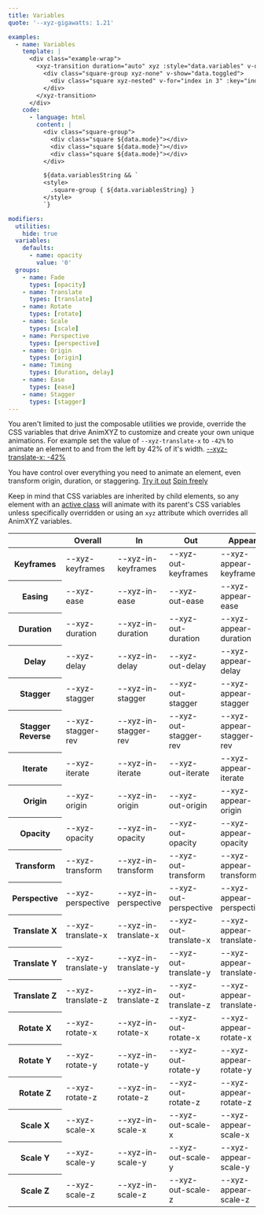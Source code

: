 ```yaml
---
title: Variables
quote: '--xyz-gigawatts: 1.21'

examples:
  - name: Variables
    template: |
      <div class="example-wrap">
        <xyz-transition duration="auto" xyz :style="data.variables" v-on="data.listeners">
          <div class="square-group xyz-none" v-show="data.toggled">
            <div class="square xyz-nested" v-for="index in 3" :key="index"></div>
          </div>
        </xyz-transition>
      </div>
    code:
      - language: html
        content: |
          <div class="square-group">
            <div class="square ${data.mode}"></div>
            <div class="square ${data.mode}"></div>
            <div class="square ${data.mode}"></div>
          </div>

          ${data.variablesString && `
          <style>
            .square-group { ${data.variablesString} }
          </style>
          `}

modifiers:
  utilities:
    hide: true
  variables:
    defaults:
      - name: opacity
        value: '0'
  groups:
    - name: Fade
      types: [opacity]
    - name: Translate
      types: [translate]
    - name: Rotate
      types: [rotate]
    - name: Scale
      types: [scale]
    - name: Perspective
      types: [perspective]
    - name: Origin
      types: [origin]
    - name: Timing
      types: [duration, delay]
    - name: Ease
      types: [ease]
    - name: Stagger
      types: [stagger]
---
```


You aren't limited to just the composable utilities we provide, override the CSS variables that drive AnimXYZ to customize and create your own unique animations. For example set the value of `--xyz-translate-x` to `-42%` to animate an element to and from the left by 42% of it's width. [--xyz-translate-x: -42%](?tab=examples&group=Translate&variables=translate-x:-42%#variables)

You have control over everything you need to animate an element, even transform origin, duration, or staggering.
[Try it out](?tab=examples&group=Origin&variables=origin:75%,rotate-z:90deg,rotate-x:90deg#variables) [Spin freely](?tab=examples&variables=translate-y:80vh,translate-x:-100vh,rotate-x:90deg,rotate-z:-360deg,origin:-200%,stagger:.1s,duration:1s#variables)

Keep in mind that CSS variables are inherited by child elements, so any element with an [active class](/active-classes) will animate with its parent's CSS variables unless specifically overridden or using an `xyz` attribute which overrides all AnimXYZ variables.

<div class="variables-table table-wrap">
  <table>
    <thead>
      <tr>
        <th></th>
        <th>Overall</th>
        <th>In</th>
        <th>Out</th>
        <th>Appear</th>
        <th>Move</th>
      </tr>
    </thead>
    <tbody>
      <tr>
        <th scope="row">Keyframes</th>
        <td>--xyz-keyframes</td>
        <td>--xyz-in-keyframes</td>
        <td>--xyz-out-keyframes</td>
        <td>--xyz-appear-keyframes</td>
        <td></td>
      </tr>
      <tr>
        <th scope="row">Easing</th>
        <td>--xyz-ease</td>
        <td>--xyz-in-ease</td>
        <td>--xyz-out-ease</td>
        <td>--xyz-appear-ease</td>
        <td>--xyz-move-ease</td>
      </tr>
      <tr>
        <th scope="row">Duration</th>
        <td>--xyz-duration</td>
        <td>--xyz-in-duration</td>
        <td>--xyz-out-duration</td>
        <td>--xyz-appear-duration</td>
        <td>--xyz-move-duration</td>
      </tr>
      <tr>
        <th scope="row">Delay</th>
        <td>--xyz-delay</td>
        <td>--xyz-in-delay</td>
        <td>--xyz-out-delay</td>
        <td>--xyz-appear-delay</td>
        <td>--xyz-move-delay</td>
      </tr>
      <tr>
        <th scope="row">Stagger</th>
        <td>--xyz-stagger</td>
        <td>--xyz-in-stagger</td>
        <td>--xyz-out-stagger</td>
        <td>--xyz-appear-stagger</td>
        <td></td>
      </tr>
      <tr>
        <th scope="row">Stagger Reverse</th>
        <td>--xyz-stagger-rev</td>
        <td>--xyz-in-stagger-rev</td>
        <td>--xyz-out-stagger-rev</td>
        <td>--xyz-appear-stagger-rev</td>
        <td></td>
      </tr>
      <tr>
        <th scope="row">Iterate</th>
        <td>--xyz-iterate</td>
        <td>--xyz-in-iterate</td>
        <td>--xyz-out-iterate</td>
        <td>--xyz-appear-iterate</td>
        <td></td>
      </tr>
      <tr>
        <th scope="row">Origin</th>
        <td>--xyz-origin</td>
        <td>--xyz-in-origin</td>
        <td>--xyz-out-origin</td>
        <td>--xyz-appear-origin</td>
        <td></td>
      </tr>
      <tr>
        <th scope="row">Opacity</th>
        <td>--xyz-opacity</td>
        <td>--xyz-in-opacity</td>
        <td>--xyz-out-opacity</td>
        <td>--xyz-appear-opacity</td>
        <td></td>
      </tr>
      <tr>
        <th scope="row">Transform</th>
        <td>--xyz-transform</td>
        <td>--xyz-in-transform</td>
        <td>--xyz-out-transform</td>
        <td>--xyz-appear-transform</td>
        <td></td>
      </tr>
      <tr>
        <th scope="row">Perspective</th>
        <td>--xyz-perspective</td>
        <td>--xyz-in-perspective</td>
        <td>--xyz-out-perspective</td>
        <td>--xyz-appear-perspective</td>
        <td></td>
      </tr>
      <tr>
        <th scope="row">Translate X</th>
        <td>--xyz-translate-x</td>
        <td>--xyz-in-translate-x</td>
        <td>--xyz-out-translate-x</td>
        <td>--xyz-appear-translate-x</td>
        <td></td>
      </tr>
      <tr>
        <th scope="row">Translate Y</th>
        <td>--xyz-translate-y</td>
        <td>--xyz-in-translate-y</td>
        <td>--xyz-out-translate-y</td>
        <td>--xyz-appear-translate-y</td>
        <td></td>
      </tr>
      <tr>
        <th scope="row">Translate Z</th>
        <td>--xyz-translate-z</td>
        <td>--xyz-in-translate-z</td>
        <td>--xyz-out-translate-z</td>
        <td>--xyz-appear-translate-z</td>
        <td></td>
      </tr>
      <tr>
        <th scope="row">Rotate X</th>
        <td>--xyz-rotate-x</td>
        <td>--xyz-in-rotate-x</td>
        <td>--xyz-out-rotate-x</td>
        <td>--xyz-appear-rotate-x</td>
        <td></td>
      </tr>
      <tr>
        <th scope="row">Rotate Y</th>
        <td>--xyz-rotate-y</td>
        <td>--xyz-in-rotate-y</td>
        <td>--xyz-out-rotate-y</td>
        <td>--xyz-appear-rotate-y</td>
        <td></td>
      </tr>
      <tr>
        <th scope="row">Rotate Z</th>
        <td>--xyz-rotate-z</td>
        <td>--xyz-in-rotate-z</td>
        <td>--xyz-out-rotate-z</td>
        <td>--xyz-appear-rotate-z</td>
        <td></td>
      </tr>
      <tr>
        <th scope="row">Scale X</th>
        <td>--xyz-scale-x</td>
        <td>--xyz-in-scale-x</td>
        <td>--xyz-out-scale-x</td>
        <td>--xyz-appear-scale-x</td>
        <td></td>
      </tr>
      <tr>
        <th scope="row">Scale Y</th>
        <td>--xyz-scale-y</td>
        <td>--xyz-in-scale-y</td>
        <td>--xyz-out-scale-y</td>
        <td>--xyz-appear-scale-y</td>
        <td></td>
      </tr>
      <tr>
        <th scope="row">Scale Z</th>
        <td>--xyz-scale-z</td>
        <td>--xyz-in-scale-z</td>
        <td>--xyz-out-scale-z</td>
        <td>--xyz-appear-scale-z</td>
        <td></td>
      </tr>
    </tbody>
  </table>
</div>